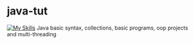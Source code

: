 # java-tut
[![My Skills](https://skillicons.dev/icons?i=java)](https://skillicons.dev)
Java basic syntax, collections, basic programs, oop projects and multi-threading
